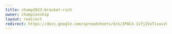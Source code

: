 ```yaml
---
title: champ2023-bracket-rich
owner: championship
layout: redirect
redirect: https://docs.google.com/spreadsheets/d/e/2PACX-1vTj2VxTisuvzHt3mFL9ypj1Yh2YQSrfyM5cEKhnPO1NdmuCHW4zput0VJq5HoyERZw1-btW4eO7ht2w/pubhtml?gid=551125411&single=true
---
```

